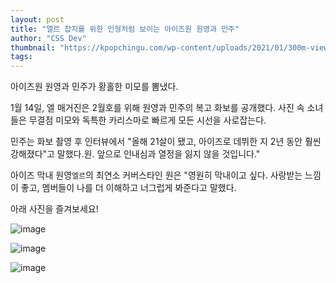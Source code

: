 ```yaml
---
layout: post
title: "엘르 잡지를 위한 인형처럼 보이는 아이즈원 원영과 민주"
author: "CSS Dev"
thumbnail: "https://kpopchingu.com/wp-content/uploads/2021/01/300m-views-2-890x512.png"
tags: 
---
```



아이즈원 원영과 민주가 황홀한 미모를 뽐냈다.

1월 14일, 엘 매거진은 2월호를 위해 원영과 민주의 복고 화보를 공개했다. 사진 속 소녀들은 무결점 미모와 독특한 카리스마로 빠르게 모든 시선을 사로잡는다.

민주는 화보 촬영 후 인터뷰에서 "올해 21살이 됐고, 아이즈로 데뷔한 지 2년 동안 훨씬 강해졌다"고 말했다.원. 앞으로 인내심과 열정을 잃지 않을 것입니다."

아이즈 막내 원영`엘르`의 최연소 커버스타인 원은 "영원히 막내이고 싶다. 사랑받는 느낌이 좋고, 멤버들이 나를 더 이해하고 너그럽게 봐준다고 말했다.

아래 사진을 즐겨보세요!

![image](https://kpopchingu.com/wp-content/uploads/2021/01/16.png)

![image](https://kpopchingu.com/wp-content/uploads/2021/01/15.png)

![image](https://kpopchingu.com/wp-content/uploads/2021/01/17.png)